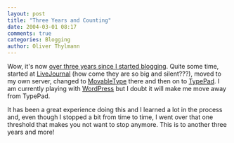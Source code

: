 ```yaml
---
layout: post
title: "Three Years and Counting"
date: 2004-03-01 08:17
comments: true
categories: Blogging
author: Oliver Thylmann
---
```



Wow, it's now [over three years since I started blogging](http://owt.typepad.com/blog/2001/02/journal_created.html). Quite some time, started at [LiveJournal](http://www.livejournal.com/) (how come they are so big and silent???), moved to my own server, changed to [MovableType](http://www.movabletype.org/) there and then on to [TypePad](http://www.typepad.com/). I am currently playing with [WordPress](http://www.wordpress.org/) but I doubt it will make me move away from TypePad.

It has been a great experience doing this and I learned a lot in the process and, even though I stopped a bit from time to time, I went over that one threshold that makes you not want to stop anymore. This is to another three years and more!

